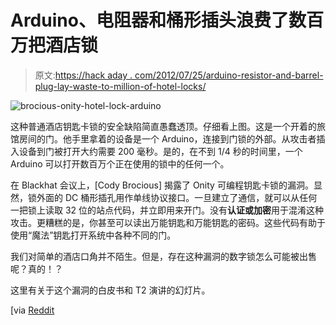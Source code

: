 # Arduino、电阻器和桶形插头浪费了数百万把酒店锁

> 原文:[https://hack aday . com/2012/07/25/arduino-resistor-and-barrel-plug-lay-waste-to-million-of-hotel-locks/](https://hackaday.com/2012/07/25/arduino-resistor-and-barrel-plug-lay-waste-to-millions-of-hotel-locks/)

![](../Images/4494fa5ce4ea11edf5e8ce41638a62ad.png "brocious-onity-hotel-lock-arduino")

这种普通酒店钥匙卡锁的安全缺陷简直愚蠢透顶。仔细看上图。这是一个开着的旅馆房间的门。他手里拿着的设备是一个 Arduino，连接到门锁的外部。从攻击者插入设备到门被打开大约需要 200 毫秒。是的，在不到 1/4 秒的时间里，一个 Arduino 可以打开数百万个正在使用的锁中的任何一个。

在 Blackhat 会议上，[Cody Brocious] 揭露了 Onity 可编程钥匙卡锁的漏洞。显然，锁外面的 DC 桶形插孔用作单线协议接口。一旦建立了通信，就可以从任何一把锁上读取 32 位的站点代码，并立即用来开门。没有**认证或加密**用于混淆这种攻击。更糟糕的是，你甚至可以读出万能钥匙和万能钥匙的密码。这些代码有助于使用“魔法”钥匙打开系统中各种不同的门。

我们对简单的酒店口角并不陌生。但是，存在这种漏洞的数字锁怎么可能被出售呢？真的！？

这里有关于这个漏洞的白皮书和 T2 演讲的幻灯片。

[via [Reddit](http://www.reddit.com/r/arduino/comments/x4tmg/hacker_uses_arduino_to_gain_access_to_4_million/)